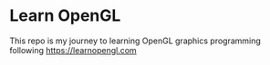 # Learn OpenGL

This repo is my journey to learning OpenGL graphics programming following https://learnopengl.com
